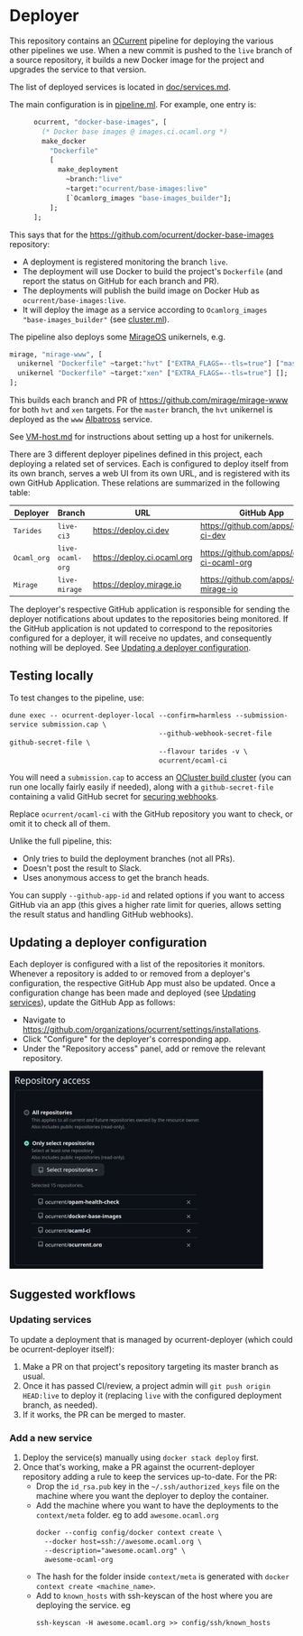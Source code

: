 # Deployer

This repository contains an [OCurrent][] pipeline for deploying the
various other pipelines we use. When a new commit is pushed to the
`live` branch of a source repository, it builds a new Docker image
for the project and upgrades the service to that version.

The list of deployed services is located in [doc/services.md][].

The main configuration is in [pipeline.ml][]. For example, one entry is:

```ocaml
      ocurrent, "docker-base-images", [
        (* Docker base images @ images.ci.ocaml.org *)
        make_docker
          "Dockerfile"
          [
            make_deployment
              ~branch:"live"
              ~target:"ocurrent/base-images:live"
              [`Ocamlorg_images "base-images_builder"];
          ];
      ];
```

This says that for the <https://github.com/ocurrent/docker-base-images> repository:

- A deployment is registered monitoring the branch `live`.
- The deployment will use Docker to build the project's `Dockerfile` (and report
  the status on GitHub for each branch and PR).
- The deployments will publish the build image on Docker Hub as
  `ocurrent/base-images:live`.
- It will deploy the image as a service according to `Ocamlorg_images
  "base-images_builder"` (see [cluster.ml](src/cluster.ml)).

The pipeline also deploys some [MirageOS][] unikernels, e.g.

```ocaml
mirage, "mirage-www", [
  unikernel "Dockerfile" ~target:"hvt" ["EXTRA_FLAGS=--tls=true"] ["master", "www"];
  unikernel "Dockerfile" ~target:"xen" ["EXTRA_FLAGS=--tls=true"] [];     (* (no deployments) *)
];
```

This builds each branch and PR of <https://github.com/mirage/mirage-www> for both `hvt` and `xen` targets.
For the `master` branch, the `hvt` unikernel is deployed as the `www` [Albatross][] service.

See [VM-host.md](./VM-host.md) for instructions about setting up a host for unikernels.

There are 3 different deployer pipelines defined in this project, each deploying
a related set of services. Each is configured to deploy itself from its own
branch, serves a web UI from its own URL, and is registered with its own GitHub
Application. These relations are summarized in the following table:

| Deployer    | Branch           | URL                           | GitHub App                                    |
|-------------|------------------|-------------------------------|-----------------------------------------------|
| `Tarides`   | `live-ci3`       | <https://deploy.ci.dev>       | <https://github.com/apps/deploy-ci-dev>       |
| `Ocaml_org` | `live-ocaml-org` | <https://deploy.ci.ocaml.org> | <https://github.com/apps/deploy-ci-ocaml-org> |
| `Mirage`    | `live-mirage`    | <https://deploy.mirage.io>    | <https://github.com/apps/deploy-mirage-io>    |

The deployer's respective GitHub application is responsible for sending the
deployer notifications about updates to the repositories being monitored. If the
GitHub application is not updated to correspond to the repositories configured
for a deployer, it will receive no updates, and consequently nothing will be
deployed. See [Updating a deployer configuration](#updating-a-deployer-configuration).

## Testing locally

To test changes to the pipeline, use:

```
dune exec -- ocurrent-deployer-local --confirm=harmless --submission-service submission.cap \
                                     --github-webhook-secret-file github-secret-file \
                                     --flavour tarides -v \
                                     ocurrent/ocaml-ci
```

You will need a `submission.cap` to access an [OCluster build cluster](https://github.com/ocurrent/ocluster)
(you can run one locally fairly easily if needed), along with a `github-secret-file` containing a valid GitHub
secret for [securing webhooks](https://docs.github.com/en/developers/webhooks-and-events/webhooks/securing-your-webhooks).

Replace `ocurrent/ocaml-ci` with the GitHub repository you want to check, or omit it to check all of them.

Unlike the full pipeline, this:

- Only tries to build the deployment branches (not all PRs).
- Doesn't post the result to Slack.
- Uses anonymous access to get the branch heads.

You can supply `--github-app-id` and related options if you want to access GitHub via an app
(this gives a higher rate limit for queries, allows setting the result status and handling GitHub webhooks).

## Updating a deployer configuration

Each deployer is configured with a list of the repositories it monitors.
Whenever a repository is added to or removed from a deployer's configuration,
the respective GitHub App must also be updated. Once a configuration change has
been made and deployed (see [Updating services](#updating-services)), update the
GitHub App as follows:

- Navigate to
  <https://github.com/organizations/ocurrent/settings/installations>.
- Click "Configure" for the deployer's corresponding app.
- Under the "Repository access" panel, add or remove the relevant repository.

<img alt="A picture of the GitHub Apps Repository access panel"
    src="./github-app-config.png" width="450">

## Suggested workflows

### Updating services

To update a deployment that is managed by ocurrent-deployer (which could be ocurrent-deployer itself):

1. Make a PR on that project's repository targeting its master branch as usual.
2. Once it has passed CI/review, a project admin will `git push origin
   HEAD:live` to deploy it (replacing `live` with the configured deployment
   branch, as needed).
3. If it works, the PR can be merged to master.

### Add a new service

1. Deploy the service(s) manually using `docker stack deploy` first.
2. Once that's working, make a PR against the ocurrent-deployer repository adding a rule to keep the services up-to-date.
   For the PR:
	- Drop the `id_rsa.pub` key in the `~/.ssh/authorized_keys` file on the machine where you want the deployer to deploy the container.
	- Add the machine where you want to have the deployments to the `context/meta` folder. eg to add `awesome.ocaml.org`
      ```
      docker --config config/docker context create \
        --docker host=ssh://awesome.ocaml.org \
        --description="awesome.ocaml.org" \
        awesome-ocaml-org
      ```
	- The hash for the folder inside `context/meta` is generated with `docker context create <machine_name>`.
	- Add to `known_hosts` with ssh-keyscan of the host where you are deploying the service. eg
      ```
      ssh-keyscan -H awesome.ocaml.org >> config/ssh/known_hosts
      ```

[OCurrent]: https://github.com/ocurrent/ocurrent
[MirageOS]: https://mirage.io/
[Albatross]: https://github.com/hannesm/albatross
[pipeline.ml]: ./src/pipeline.ml
[doc/services.md]: ./doc/services.md
